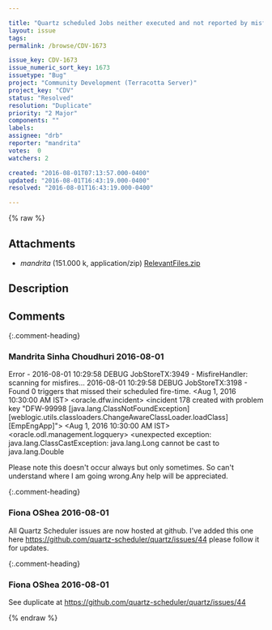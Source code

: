 ```yaml
---

title: "Quartz scheduled Jobs neither executed and not reported by misfire handler"
layout: issue
tags: 
permalink: /browse/CDV-1673

issue_key: CDV-1673
issue_numeric_sort_key: 1673
issuetype: "Bug"
project: "Community Development (Terracotta Server)"
project_key: "CDV"
status: "Resolved"
resolution: "Duplicate"
priority: "2 Major"
components: ""
labels: 
assignee: "drb"
reporter: "mandrita"
votes:  0
watchers: 2

created: "2016-08-01T07:13:57.000-0400"
updated: "2016-08-01T16:43:19.000-0400"
resolved: "2016-08-01T16:43:19.000-0400"

---
```




{% raw %}


## Attachments
  
* <em>mandrita</em> (151.000 k, application/zip) [RelevantFiles.zip](/attachments/CDV/CDV-1673/RelevantFiles.zip)
  



## Description

<div markdown="1" class="description">



</div>

## Comments


{:.comment-heading}
### **Mandrita Sinha Choudhuri** <span class="date">2016-08-01</span>

<div markdown="1" class="comment">

Error - 
2016-08-01 10:29:58 DEBUG JobStoreTX:3949 - MisfireHandler: scanning for misfires...
2016-08-01 10:29:58 DEBUG JobStoreTX:3198 - Found 0 triggers that missed their scheduled fire-time.
<Aug 1, 2016 10:30:00 AM IST> <Emergency> <oracle.dfw.incident> <BEA-000000> <incident 178 created with problem key "DFW-99998 [java.lang.ClassNotFoundException][weblogic.utils.classloaders.ChangeAwareClassLoader.loadClass][EmpEngApp]">
<Aug 1, 2016 10:30:00 AM IST> <Error> <oracle.odl.management.logquery> <BEA-000000> <unexpected exception: java.lang.ClassCastException: java.lang.Long cannot be cast to java.lang.Double

Please note this doesn't occur always but only sometimes. So can't understand where I am going wrong.Any help will be appreciated.

</div>


{:.comment-heading}
### **Fiona OShea** <span class="date">2016-08-01</span>

<div markdown="1" class="comment">

All Quartz Scheduler issues are now hosted at github.
I've added this one here https://github.com/quartz-scheduler/quartz/issues/44 please follow it for updates.

</div>


{:.comment-heading}
### **Fiona OShea** <span class="date">2016-08-01</span>

<div markdown="1" class="comment">

See duplicate at https://github.com/quartz-scheduler/quartz/issues/44

</div>



{% endraw %}
